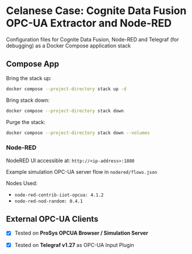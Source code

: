 # Celanese Case: Cognite Data Fusion OPC-UA Extractor and Node-RED

Configuration files for Cognite Data Fusion, Node-RED and Telegraf (for debugging)
as a Docker Compose application stack

## Compose App

Bring the stack up:

```bash
docker compose --project-directory stack up -d
```

Bring stack down:

```bash
docker compose --project-directory stack down
```

Purge the stack:
```bash
docker compose --project-directory stack down --volumes
```

### Node-RED

NodeRED UI accessible at: `http://<ip-address>:1880`

Example simulation OPC-UA server flow in `nodered/flows.json`

Nodes Used:

- `node-red-contrib-iiot-opcua: 4.1.2`
- `node-red-nod-random: 0.4.1`

## External OPC-UA Clients

- [x] Tested on __ProSys OPCUA Browser / Simulation Server__
- [x] Tested on __Telegraf v1.27__ as OPC-UA Input Plugin




